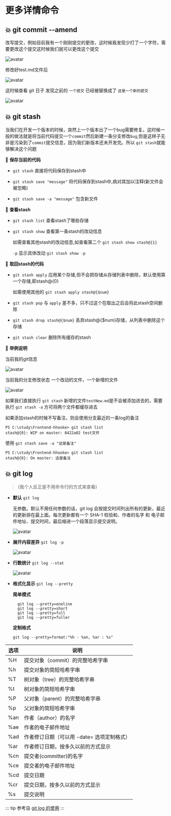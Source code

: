 # 更多详情命令

## :boom: git commit --amend

改写提交，例如目前我有一个刚刚提交的更改，这时候我发现少打了一个字符，需要更改这个提交这时候我们就可以更改这个提交

![avatar](/git/1.png)

修改好test.md文件后

![avatar](/git/2.png)

这时候查看 git 日子 发现之前的 `一个提交` 已经被替换成了 `这是一个新的提交`

![avatar](/git/3.png)

## :boom: git stash

当我们在开发一个版本的时候，突然上一个版本出了一个bug需要修复。这时候一般的做法就是将当前代码提交一个`commit`然后新建一条分支修改`bug`,但是这样子无非是污染到了`commit`提交信息，因为我们新版本还未开发完。所以 `git stash`就能够解决这个问题

🍗 **保存当前的代码**

- `git stash` 直接将代码保存到stash中

- `git stash save "message"` 将代码保存到stash中,病对其加以注释(新文件会被忽略)

- `git stash save -a "message"` 包含新文件

🍗 **查看stash**

- `git stash list` 查看stash了哪些存储

- `git stash show` 查看第一条stash的改动信息

  如需查看其他stash的改动信息,如查看第二个 `git stash show stash@{1}`

  `-p` 显示具体改动 `git stash show -p`

🍗 **取回stash的代码**

- `git stash apply` 应用某个存储,但不会把存储从存储列表中删除，默认使用第一个存储,即stash@{0}

  如需使用其他的 `git stash apply stash@{$num}`

- `git stash pop` 与 `apply` 差不多，只不过这个在取出之后会将此stash空间删除

- `git stash drop stash@{$num}` 丢弃stash@{$num}存储，从列表中删除这个存储

- `git stash clear` 删除所有缓存的stash

🍗 **举例说明**

当前我的git信息

![avatar](/git/4.png)

当前我的分支修改状态 一个改动的文件，一个新增的文件

![avatar](/git/5.png)

如果我们直接执行 `git stash` 新增的文件`testNew.md`是不会被添加进去的，需要执行 `git stash -a` 方可将两个文件都缓存进去

如果添加stash的时候不写备注，则会使用分支最近的一条log的备注

```key
PS C:\study\Frontend-hhooke> git stash list
stash@{0}: WIP on master: 8422a02 test文件
```

使用 `git stash save -a "这是备注"`

```key
PS C:\study\Frontend-hhooke> git stash list
stash@{0}: On master: 这是备注
```

## :boom: git log

> (我个人反正是不用命令行的方式来查看)

- **默认** `git log`

  无参数。默认不用任何参数的话，git log 会按提交时间列出所有的更新，最近的更新排在最上面。每次更新都有一个 SHA-1 校验和、作者的名字 和 电子邮件地址、提交时间，最后缩进一个段落显示提交说明。

  ![avatar](/git/6.png)

- **展开内容差异** `git log -p`

  ![avatar](/git/7.png)

- **行数统计** `git log --stat`

  ![avatar](/git/8.png)

- **格式化显示** `git log --pretty`

  **简单模式**

  ```key
    git log --pretty=oneline
    git log --pretty=short
    git log --pretty=full
    git log --pretty=fuller
  ```

  **定制格式**

  `git log --pretty=format:"%h - %an, %ar : %s"`

| 选项 | 说明                                       |
|------|--------------------------------------------|
| %H   | 提交对象（commit）的完整哈希字串           |
| %h   | 提交对象的简短哈希字串                     |
| %T   | 树对象（tree）的完整哈希字串               |
| %t   | 树对象的简短哈希字串                       |
| %P   | 父对象（parent）的完整哈希字串             |
| %p   | 父对象的简短哈希字串                       |
| %an  | 作者（author）的名字                       |
| %ae  | 作者的电子邮件地址                         |
| %ad  | 作者修订日期（可以用 -date= 选项定制格式） |
| %ar  | 作者修订日期，按多久以前的方式显示         |
| %cn  | 提交者(committer)的名字                    |
| %ce  | 提交者的电子邮件地址                       |
| %cd  | 提交日期                                   |
| %cr  | 提交日期，按多久以前的方式显示             |
| %s   | 提交说明                                   |

::: tip 参考自
[git log 的使用](https://www.jianshu.com/p/0805b5d5d893)
:::

